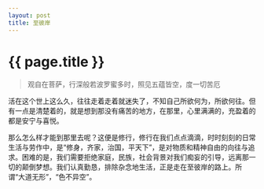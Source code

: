 ```yaml
---
layout: post
title: 至彼岸
---
```


{{ page.title }}
================

> 观自在菩萨，行深般若波罗蜜多时，照见五蕴皆空，度一切苦厄

活在这个世上这么久，往往走着走着就迷失了，不知自己所欲何为，所欲何往。但有一点是清楚着的，就是想到那没有痛苦的地方，在那里，心里满满的，充盈着的都是安宁与喜悦。

那么怎么样才能到那里去呢？这便是修行，修行在我们点点滴滴，时时刻刻的日常生活与劳作中，是“修身，齐家，治国，平天下”，是对物质和精神自由的向往与追求。困难的是，我们需要拒绝家庭，民族，社会背景对我们痴妄的引导，远离那一切的颠倒梦想。我们认真勤恳，排除杂念地生活，正是走在至彼岸的路上。所谓“大道无形”，“色不异空”。

